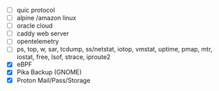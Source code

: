 - [ ] quic protocol
- [ ] alpine /amazon linux
- [ ] oracle cloud
- [ ] caddy web server
- [ ] opentelemetry
- [ ] ps, top, w, sar, tcdump, ss/netstat, iotop, vmstat, uptime, pmap, mtr, iostat, free, lsof, strace, iproute2
- [x] eBPF
- [x] Pika Backup (GNOME)
- [x] Proton Mail/Pass/Storage